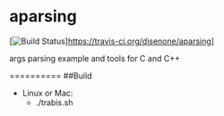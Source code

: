 # aparsing
[![Build Status](https://travis-ci.org/disenone/aparsing.svg?branch=master)]https://travis-ci.org/disenone/aparsing]

args parsing example and tools for C and C++

==========
##Build
* Linux or Mac:
	- ./trabis.sh

